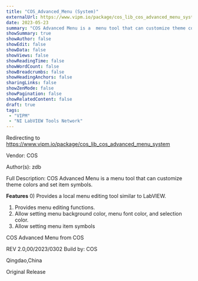 ```yaml
---
title: "COS_Advanced_Menu (System)"
externalUrl: https://www.vipm.io/package/cos_lib_cos_advanced_menu_system
date: 2023-05-23
summary: "COS Advanced Menu is a  menu tool that can customize theme colors and set item symbols."
showSummary: true
showAuthor: false
showEdit: false
showData: false
showViews: false
showReadingTime: false
showWordCount: false
showBreadcrumbs: false
showHeadingAnchors: false
sharingLinks: false
showZenMode: false
showPagination: false
showRelatedContent: false
draft: true
tags:
 - "VIPM"
 - "NI LabVIEW Tools Network"
---
```


Redirecting to https://www.vipm.io/package/cos_lib_cos_advanced_menu_system

Vendor: COS

Author(s): zdb
 
Full Description:
COS Advanced Menu is a  menu tool that can customize theme colors and set item symbols.

**Features**
0) Provides a local menu editing tool similar to LabVIEW.
1) Provides menu editing functions.
2) Allow setting menu background color, menu font color, and selection color.
4) Allow setting menu item symbols

COS Advanced Menu  from COS





REV 2.0,00/2023/0302
Build by: COS

Qingdao,China

Original Release